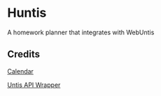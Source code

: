 # Huntis

A homework planner that integrates with WebUntis

## Credits
[Calendar](https://github.com/aleksanderwozniak/table_calendar)

[Untis API Wrapper](https://github.com/IsAvaible/dart-webuntis)